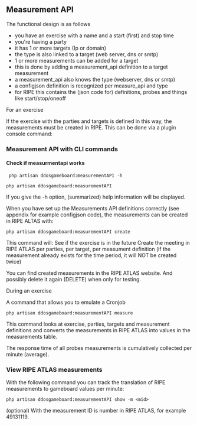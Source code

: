 ## Measurement API

The functional design is as follows
- you have an exercise with a name and a start (first) and stop time
- you're having a party
- it has 1 or more targets (Ip or domain)
- the type is also linked to a target (web server, dns or smtp)
- 1 or more measurements can be added for a target
- this is done by adding a measurement_api definition to a target measurement
- a measurement_api also knows the type (webserver, dns or smtp)
- a configjson definition is recognized per measure_api and type
- for RIPE this contains the (json code for) definitions, probes and things like start/stop/oneoff

For an exercise

If the exercise with the parties and targets is defined in this way, the measurements must be created in RIPE. This can be done via a plugin console command:

### Measurement API with CLI commands

#### Check if measurmentapi works
```shell
 php artisan ddosgameboard:measurementAPI -h
```

```shell
php artisan ddosgameboard:measurementAPI
```

If you give the -h option, (summarized) help information will be displayed.

When you have set up the Measurements API definitions correctly (see appendix for example configjson code), the measurements can be created in RIPE ALTAS with:
```shell
php artisan ddosgameboard:measurementAPI create
```
This command will:
See if the exercise is in the future
Create the meeting in RIPE ATLAS per parties, per target, per measument definition
(if the measurement already exists for the time period, it will NOT be created twice)

You can find created measurements in the RIPE ATLAS website. And possibly delete it again (DELETE) when only for testing.

During an exercise

A command that allows you to emulate a Cronjob
```shell
php artisan ddosgameboard:measurementAPI measure
```

This command looks at exercise, parties, targets and measurement definitions and converts the measurements in RIPE ATLAS into values in the measurements table.

The response time of all probes measurements is cumulatively collected per minute (average).

### View RIPE ATLAS measurements

With the following command you can track the translation of RIPE measurements to gameboard values per minute:

```shell
php artisan ddosgameboard:measurementAPI show -m <mid>
```

(optional) With <mid> the measurement ID is number in RIPE ATLAS, for example 49131119.
